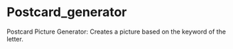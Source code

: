 # Postcard_generator
Postcard Picture Generator: Creates a picture based on the keyword of the letter.
